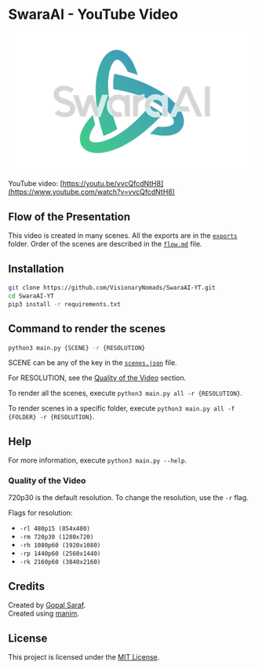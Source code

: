 # SwaraAI - YouTube Video

[![SwaraAI Logo](logo.png)](https://www.youtube.com/watch?v=vvcQfcdNtH8)

YouTube video: [https://youtu.be/vvcQfcdNtH8](https://www.youtube.com/watch?v=vvcQfcdNtH8)

## Flow of the Presentation

This video is created in many scenes. All the exports are in the [`exports`](exports) folder. Order of the scenes are described in the [`flow.md`](flow.md) file.

## Installation

```bash
git clone https://github.com/VisionaryNomads/SwaraAI-YT.git
cd SwaraAI-YT
pip3 install -r requirements.txt
```

## Command to render the scenes

```bash
python3 main.py {SCENE} -r {RESOLUTION}
```

SCENE can be any of the key in the [`scenes.json`](scenes.json) file.

For RESOLUTION, see the [Quality of the Video](#quality-of-the-video) section.

To render all the scenes, execute `python3 main.py all -r {RESOLUTION}`.

To render scenes in a specific folder, execute `python3 main.py all -f {FOLDER} -r {RESOLUTION}`.

## Help

For more information, execute `python3 main.py --help`.

### Quality of the Video

720p30 is the default resolution. To change the resolution, use the `-r` flag.

Flags for resolution:

- `-rl 480p15 (854x480)`
- `-rm 720p30 (1280x720)`
- `-rh 1080p60 (1920x1080)`
- `-rp 1440p60 (2560x1440)`
- `-rk 2160p60 (3840x2160)`

## Credits

Created by [Gopal Saraf](https://gopalsaraf.com/).  
Created using [manim](https://www.manim.community/).

## License

This project is licensed under the [MIT License](LICENSE).
